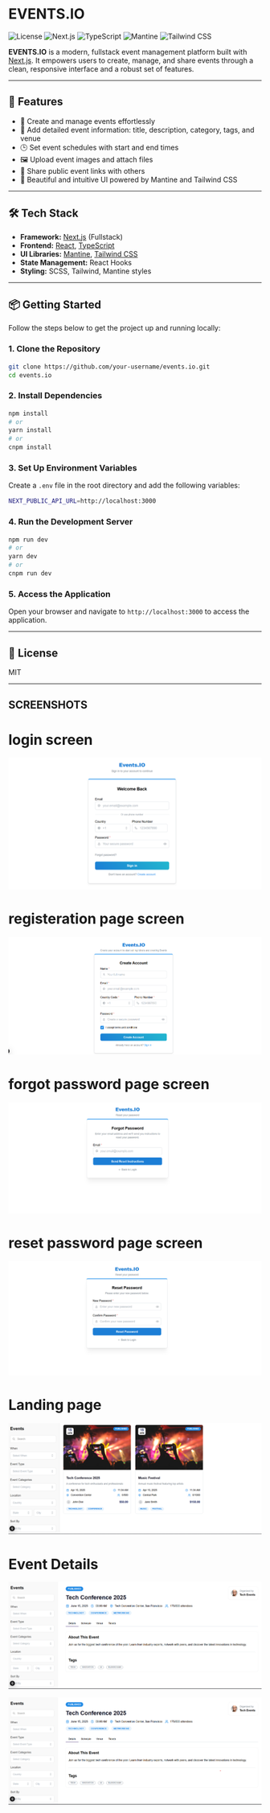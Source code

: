 # EVENTS.IO

![License](https://img.shields.io/badge/license-MIT-green)
![Next.js](https://img.shields.io/badge/built%20with-Next.js-000?logo=next.js)
![TypeScript](https://img.shields.io/badge/TypeScript-Ready-blue?logo=typescript)
![Mantine](https://img.shields.io/badge/UI-Mantine-purple?logo=mantine)
![Tailwind CSS](https://img.shields.io/badge/styling-TailwindCSS-06B6D4?logo=tailwindcss)

**EVENTS.IO** is a modern, fullstack event management platform built with [Next.js](https://nextjs.org/). It empowers users to create, manage, and share events through a clean, responsive interface and a robust set of features.

---

## 🚀 Features

- 🎉 Create and manage events effortlessly
- 📝 Add detailed event information: title, description, category, tags, and venue
- 🕒 Set event schedules with start and end times
- 🖼 Upload event images and attach files
- 🔗 Share public event links with others
- 🧭 Beautiful and intuitive UI powered by Mantine and Tailwind CSS

---

## 🛠 Tech Stack

- **Framework:** [Next.js](https://nextjs.org/) (Fullstack)
- **Frontend:** [React](https://reactjs.org/), [TypeScript](https://www.typescriptlang.org/)
- **UI Libraries:** [Mantine](https://mantine.dev/), [Tailwind CSS](https://tailwindcss.com/)
- **State Management:** React Hooks
- **Styling:** SCSS, Tailwind, Mantine styles

---

## 📦 Getting Started

Follow the steps below to get the project up and running locally:

### 1. Clone the Repository

```bash
git clone https://github.com/your-username/events.io.git
cd events.io
```

### 2. Install Dependencies

```bash
npm install
# or
yarn install
# or
cnpm install
```

### 3. Set Up Environment Variables

Create a `.env` file in the root directory and add the following variables:

```bash
NEXT_PUBLIC_API_URL=http://localhost:3000
```

### 4. Run the Development Server

```bash
npm run dev
# or
yarn dev
# or
cnpm run dev
```

### 5. Access the Application

Open your browser and navigate to `http://localhost:3000` to access the application.

---

## 📝 License

MIT

---

## SCREENSHOTS 
# login screen 
![alt text](image.png)

# registeration page screen 
![alt text](image-1.png)

# forgot password page screen 
![alt text](image-3.png)

# reset password page screen 
![alt text](image-4.png)

# Landing page
![alt text](image-5.png)

# Event Details
![alt text](image-6.png)

![alt text](image-7.png)